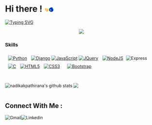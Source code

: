 # **Hi there !** <img src="https://raw.githubusercontent.com/nadikakpathirana/nadikakpathirana/master/Assets/hi.gif" width="3%"><img src='https://raw.githubusercontent.com/nadikakpathirana/nadikakpathirana/master/Earth.gif' width="3%">

<p>
<a href="https://git.io/typing-svg"><img src="https://readme-typing-svg.demolab.com?font=Fira+Code&weight=600&size=25&duration=4000&pause=1000&color=3DCEF7&width=600&height=100&lines=I'm+Nadika+K+Pathirana.;From+Sri+Lanka.;Software+Engineering++Undergraduate.;Web+Application+Developer." alt="Typing SVG" /></a>
</p>


<p align="center">
<img src="https://user-images.githubusercontent.com/62290930/137728791-05e95923-7e38-41e4-beea-2c43a5baa8bc.png" >
</p>


### Skills

<p align="left">
<a href="https://www.python.org/" target="_blank" rel="noreferrer"><img  style="padding: 10px;" src="https://raw.githubusercontent.com/danielcranney/readme-generator/main/public/icons/skills/python-colored.svg" width="36" height="36" alt="Python" /></a>
<a href="https://www.djangoproject.com/" target="_blank" rel="noreferrer"><img src="https://raw.githubusercontent.com/danielcranney/readme-generator/main/public/icons/skills/django-colored-dark.svg" width="36" height="36" alt="Django" /></a>
<a href="https://developer.mozilla.org/en-US/docs/Web/JavaScript" target="_blank" rel="noreferrer"><img src="https://raw.githubusercontent.com/danielcranney/readme-generator/main/public/icons/skills/javascript-colored.svg" width="36" height="36" alt="JavaScript" /></a>
<a href="https://jquery.com/" target="_blank" rel="noreferrer"><img src="https://raw.githubusercontent.com/danielcranney/readme-generator/main/public/icons/skills/jquery-colored.svg" width="36" height="36" alt="JQuery" /></a>
<a href="https://nodejs.org/en/" target="_blank" rel="noreferrer" style="padding: 10px;"><img src="https://raw.githubusercontent.com/danielcranney/readme-generator/main/public/icons/skills/nodejs-colored.svg" width="36" height="36" alt="NodeJS" /></a
<a href="https://expressjs.com/" target="_blank" rel="noreferrer" style="padding: 10px;"><img src="https://raw.githubusercontent.com/danielcranney/readme-generator/main/public/icons/skills/express-colored-dark.svg" width="36" height="36" alt="Express" /></a>
<a href="https://docs.microsoft.com/en-us/cpp/?view=msvc-170" target="_blank" rel="noreferrer" style="padding: 10px;"><img src="https://raw.githubusercontent.com/danielcranney/readme-generator/main/public/icons/skills/c-colored.svg" width="36" height="36" alt="C" /></a>
<a href="https://developer.mozilla.org/en-US/docs/Glossary/HTML5" target="_blank" rel="noreferrer"><img src="https://raw.githubusercontent.com/danielcranney/readme-generator/main/public/icons/skills/html5-colored.svg" width="36" height="36" alt="HTML5" /></a>
<a href="https://www.w3.org/TR/CSS/#css" target="_blank" rel="noreferrer" style="padding: 10px;"><img src="https://raw.githubusercontent.com/danielcranney/readme-generator/main/public/icons/skills/css3-colored.svg" width="36" height="36" alt="CSS3" /></a>
<a href="https://getbootstrap.com/" target="_blank" rel="noreferrer" style="padding: 10px;"><img src="https://raw.githubusercontent.com/danielcranney/readme-generator/main/public/icons/skills/bootstrap-colored.svg" width="36" height="36" alt="Bootstrap" /></a>
</p>




&nbsp;
<div id="stats">
<img align="center" src="https://github-readme-stats.vercel.app/api?username=nadikakpathirana&show_icons=true&theme=chartreuse-dark&line_height=28." width="400x" alt="nadikakpathirana's github stats"/>
<img align="center" src="https://github-readme-stats.vercel.app/api/top-langs/?username=nadikakpathirana&theme=dark&hide_langs_below=1&layout=compact" width="360px"/>
</div>
</br>
<h2>Connect With Me :</h2>
<div id="links">
<a href="mailto:nadikakpathirana@gmail.com">
  <img align="left" alt="Gmail" src="https://shields.io/badge/GMAIL-d6001f?logo=gmail&logoColor=white&style=for-the-badge" />
</a>&nbsp;&nbsp;
<a href="https://www.linkedin.com/in/nadika-k-pathirana-86a036196/" target="_blank">
  <img align="left" alt="Linkedin" src="https://img.shields.io/badge/LinkedIn-0077B5?style=for-the-badge&logo=linkedin&logoColor=white" />
</a>
</div>
</br></br>
